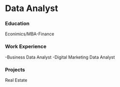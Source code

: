# Data Analyst

### Education
Econimics/MBA-Finance

### Work Experience
-Business Data Analyst
-Digital Marketing Data Analyst

### Projects
Real Estate
